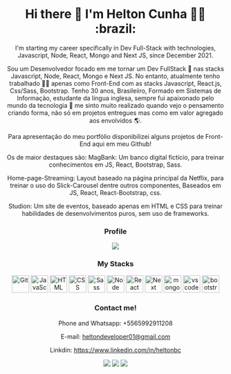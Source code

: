 <div align='center'>
<h1>
  Hi there 👋 I'm Helton Cunha 👨‍💻 :brazil:
</h1>

I'm starting my career specifically in Dev Full-Stack with technologies, Javascript, Node, React, Mongo and Next JS, since December 2021.

Sou um Desenvolvedor focado em me tornar um Dev FullStack 🚀 nas stacks Javascript, Node, React, Mongo e Next JS. 
No entanto, atualmente tenho trabalhado 👨‍💻 apenas como Front-End com as stacks Javascript, React.js, Css/Sass, Bootstrap.
Tenho 30 anos, Brasileiiro, Formado em Sistemas de Informação, estudante da língua inglesa, sempre fui apaixonado pelo mundo da tecnologia 🤩 me sinto muito realizado quando vejo o pensamento criando forma, não só em projetos entregues mas como em valor agregado aos envolvidos 🌎.

Para apresentação do meu portfólio disponibilizei alguns projetos de Front-End aqui em meu Github!

Os de maior destaques são: 
MagBank: Um banco digital fictício, para treinar conhecimentos em JS, React, Bootstrap, Sass.

Home-page-Streaming: Layout baseado na página principal da Netflix, para treinar o uso do Slick-Carousel dentre outros componentes, Baseados em JS, React, React-Bootstrap, css.

Studion: Um site de eventos, baseado apenas em HTML e CSS para treinar habilidades de desenvolvimentos puros, sem uso de frameworks.

  
### Profile
  <img src="https://github-readme-stats.vercel.app/api?username=heltonbc&show_icons=true&theme=dark&include_all_commits=true&count_private=true&count_public=true" />
  
### My Stacks
<img alt="Git" src="https://cdn.jsdelivr.net/gh/devicons/devicon/icons/git/git-original.svg" width=40 height=40 /> <img alt="JavaScript" src="https://cdn.jsdelivr.net/gh/devicons/devicon/icons/javascript/javascript-original.svg" width=40 height=40 /> <img alt="HTML" src="https://cdn.jsdelivr.net/gh/devicons/devicon/icons/html5/html5-original.svg" width=40 height=40 /> <img alt="CSS" src="https://cdn.jsdelivr.net/gh/devicons/devicon/icons/css3/css3-original.svg" width=40 height=40 /> <img alt="Sass" src="https://cdn.jsdelivr.net/gh/devicons/devicon/icons/sass/sass-original.svg" width=40 height=40 /> <img alt="Node" src="https://cdn.jsdelivr.net/gh/devicons/devicon/icons/nodejs/nodejs-original.svg" width=40 height=40 /> <img alt="React" src="https://cdn.jsdelivr.net/gh/devicons/devicon/icons/react/react-original.svg" width=40 height=40 /> <img alt="Next" src="https://cdn.jsdelivr.net/gh/devicons/devicon/icons/nextjs/nextjs-original.svg" width=40 height=40 /> <img alt="mongodb" src="https://cdn.jsdelivr.net/gh/devicons/devicon/icons/mongodb/mongodb-original.svg" width=40 height=40 /> <img alt="vscode" src="https://cdn.jsdelivr.net/gh/devicons/devicon/icons/vscode/vscode-original.svg" width=40 height=40 /> <img alt="bootstrap" src="https://cdn.jsdelivr.net/gh/devicons/devicon/icons/bootstrap/bootstrap-original.svg" width=40 height=40 />
  
### Contact me!
Phone and Whatsapp: +5565992911208

E-mail: heltondeveloper01@gmail.com

Linkdin: https://www.linkedin.com/in/heltonbc

<a href="https://wa.me/5565992911208" target="_blank"><img src="https://img.shields.io/badge/WhatsApp-25D366?style=for-the-badge&logo=whatsapp&logoColor=white" target="_blank"></a> <a href="mailto:heltondeveloper01@gmail.com"><img src="https://img.shields.io/badge/Gmail-D14836?style=for-the-badge&logo=gmail&logoColor=white" target="_blank"></a> <a href="https://www.linkedin.com/in/heltonbc" target="_blank"><img src="https://img.shields.io/badge/-LinkedIn-%230077B5?style=for-the-badge&logo=linkedin&logoColor=white" target="_blank"></a>
</div>


